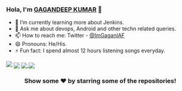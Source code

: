 ### Hola, I'm [GAGANDEEP KUMAR](https://www.linkedin.com/in/gagandeepkumar/) 👋

- 🌱 I’m currently learning more about Jenkins.
- 💬 Ask me about devops, Android and other techn related queries.
- 📫 How to reach me: Twitter - [@ImGaganIAF](https://twitter.com/ImGaganIAF)
- 😄 Pronouns: He/His.
- ⚡ Fun fact: I spend almost 12 hours listening songs everyday. <br>

<img src= "https://github-readme-stats.vercel.app/api?username=geekgodgagan&&show_icons=true&title_color=ffffff&icon_color=bb2acf&text_color=daf7dc&bg_color=191919" >


<img align="center" src="https://github-readme-stats.vercel.app/api/top-langs/?username=geekgodgagan&theme=light&hide_langs_below=1&text_color=daf7dc&bg_color=191919&&show_icons=true" />

<a href="https://github.com/geekgodgagan/LoadBalancer_automation">
  <img align="center" src="https://github-readme-stats.vercel.app/api/pin/?username=geekgodgagan&repo=LoadBalancer_automation&theme=dark&text_color=daf7dc&bg_color=191919" />

</a>
<a href="https://github.com/geekgodgagan/hadoop_automation">
 <img align="center" src="https://github-readme-stats.vercel.app/api/pin/?username=geekgodgagan&repo=hadoop_automation&theme=dark&text_color=daf7dc&bg_color=191919" />
</a>
<div align="center">

### Show some ❤️ by starring some of the repositories!

</div>
